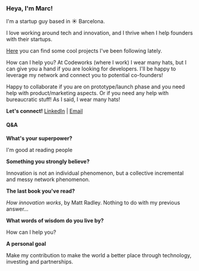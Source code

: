 ### Heya, I'm Marc!

I'm a startup guy based in ☀️ Barcelona.

I love working around tech and innovation, and I thrive when I help founders with their startups.

[Here](https://github.com/marcalsius?tab=stars) you can find some cool projects I've been following lately.

How can I help you? At Codeworks (where I work) I wear many hats, but I can give you a hand if you are looking for developers. I'll be happy to leverage my network and connect you to potential co-founders! 

Happy to collaborate if you are on prototype/launch phase and you need help with product/marketing aspects. Or if you need any help with bureaucratic stuff! As I said, I wear many hats!

**Let's connect!** [LinkedIn](https://www.linkedin.com/in/marc-alsius/) | [Email](mailto:alsius.marc@gmail.com)


#### Q&A ####

**What's your superpower?**

  I'm good at reading people

**Something you strongly believe?** 

  Innovation is not an individual phenomenon, but a collective incremental and messy network phenomenon.

**The last book you've read?**

  *How innovation works*, by Matt Radley. Nothing to do with my previous answer...

**What words of wisdom do you live by?**

  How can I help you?
  
**A personal goal**

Make my contribution to make the world a better place through technology, investing and partnerships.



